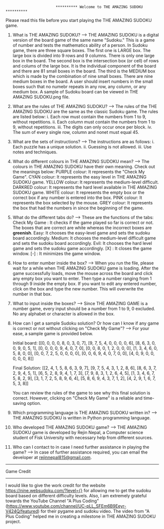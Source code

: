                            ********** Welcome to THE AMAZING SUDOKU **********

Please read this file before you start playing the THE AMAZING SUDOKU game.
1. What is THE AMAZING SUDOKU?
--> THE AMAZING SUDOKU is a digital version of the board game of the same name "Sudoku." This is a game of number and tests the mathematics ability of a person. In Sudoku game, there are three square boxes. The first one is LARGE box. The large box is divided into 9 rows and 9 columns. There is only one large box in the board. The second box is the intersection box (or cell) of rows and colums of the large box. It is the individual component of the board and there are 81 small boxes in the board. The third is the MEDIUM box which is made by the combination of nine small boxes. There are nine medium boxes in the board. A user should insert numbers in the small boxes such that no numebr repeats in any row, any column, or any medium box. A sample of Sudoku board can be viewed in THE AMAZING SUDOKU.png file.


2. What are the rules of THE AMAZING SUDOKU?
--> The rules of the THE AMAZING SUDOKU are the same as the classic Sudoku game. The rules are listed below:
    i. Each row must contain the numbers from 1 to 9, without repetitions.
    ii. Each column must contain the numbers from 1 to 9, without repetitions.
    iii. The digits can only occur once per block.
    iv. The sum of every single row, column and nonet must equal 45.


3. What are the sets of instructions?
--> The instructions are as follows:
    i. Each puzzle has a unique solution.
    ii. Guessing is not allowed.
    iii. Use notes and techniques.


4. What do different colours in THE AMAZING SUDOKU mean?
--> The colours in THE AMAZING SUDOKU have their own meaning. Check out the meanings below:
    PURPLE colour: It represents the "Check My Game".
    CYAN colour: It represents the easy level in THE AMAZING SUDOKU game.
    YELLOW colour: It represents the medium-level difficult.
    DARKRED colour: It represents the hard level available in THE AMAZING SUDOKU game.
    WHITE colour: It represents the empty box or the correct box if any number is entered into the box.
    PINK colour: It represents the box selected by the mouse.
    GREY colour: It represents the box that had the numbers in since the beginning of the game.


5. What do the different tabs do?
--> These are the functions of the tabs:
    Check My Game : It checks if the game played so far is correct or not. The boxes that are correct are white whereas the incorrect boxes are ****greenish****.
    Easy: It chooses the easy-level game and sets the sudoku board accordingly.
    Medium: It chooses the medium-level difficult game and sets the sudoku board accordingly.
    Evil: It chooses the hard level game and sets the sudoku game accordingly.
    [X] : It closes the game window.
    [-] : It minimizes the game window.
    

6. How to enter number inside the box?
--> When you run the file, please wait for a while when THE AMAZING SUDOKU game is loading. After the game successfully loads, move the mouse across the board and click any empty box you want to enter. Then type a number ranging from 1 through 9 inside the empty box. If you want to edit any entered number, click on the box and type the new number. This will overwrite the number in that box.


7. What to input inside the boxes?
--> Since THE AMAZING GAME is a number game, every input should be a number from 1 to 9, 0 excluded. No any alphabet or character is allowed in the box.


8. How can I get a sample Sudoku solution? Or how can I know if any game is correct or not without clicking on "Check My Game"?
--> For your ease, a sample game is provided below.

    Initial board: [[0, 0, 0, 0, 8, 0, 3, 0, 7], 
                    [9, 7, 5, 4, 0, 0, 0, 0, 6], 
                    [8, 6, 3, 0, 0, 9, 0, 5, 1], 
                    [0, 0, 0, 0, 9, 4, 0, 7, 0], 
                    [0, 0, 8, 0, 1, 2, 0, 0, 0], 
                    [1, 3, 4, 6, 0, 5, 8, 0, 0], 
                    [0, 0, 7, 2, 5, 0, 0, 0, 0], 
                    [0, 0, 6, 9, 4, 0, 7, 0, 0], 
                    [4, 0, 9, 0, 0, 0, 0, 0, 8]]

    Final Solution: [[2, 4, 1, 5, 8, 6, 3, 9, 7], 
                     [9, 7, 5, 4, 3, 1, 2, 8, 6], 
                     [8, 6, 3, 7, 2, 9, 4, 5, 1], 
                     [6, 5, 2, 8, 9, 4, 1, 7, 3], 
                     [7, 9, 8, 3, 1, 2, 6, 4, 5], 
                     [1, 3, 4, 6, 7, 5, 8, 2, 9], 
                     [3, 1, 7, 2, 5, 8, 9, 6, 4], 
                     [5, 8, 6, 9, 4, 3, 7, 1, 2], 
                     [4, 2, 9, 1, 6, 7, 5, 3, 8]]

    You can review the rules of the game to see why this final solution is correct. However, clicking on "Check My Game" is a reliable and time-saving option.


9. Which programming language is THE AMAZING SUDOKU written in?
--> THE AMAZING SUDOKU is written in Python programming language.


10. Who developed THE AMAZING SUDOKU game?
--> THE AMAZING SUDOKU game is developed by Rejin Nepal, a Computer science student of Fisk University with necessary help from different sources.


11. Who can I contact to in case I need further assistance in playing the game?
--> In case of further assistance required, you can email the developer at rejinnepal815@gmail.com. 


______________
Game Credit
______________

I would like to give the work credit for the website https://nine.websudoku.com/?level={} for allowing me to get the sudoku board based on different difficulty levels. Also, I am extremely grateful towards the YouTube Channel "A Plus Coding" (https://www.youtube.com/channel/UC-pLL_SFEm6B9Eeyr-V424Q/featured) for their pygame and sudoku video. The video from "A Plus Coding" helped me in creating a milestone in THE AMAZING SUDOKU project. 
